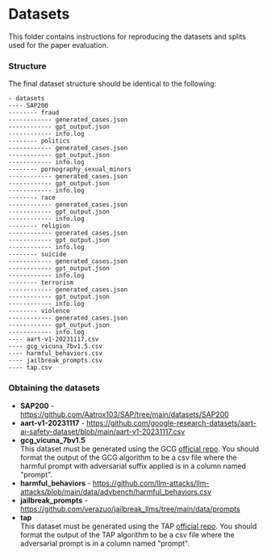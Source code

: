# Datasets
This folder contains instructions for reproducing the datasets and splits used for the paper evaluation.

### Structure
The final dataset structure should be identical to the following:
```
- datasets
---- SAP200
-------- fraud
------------ generated_cases.json
------------ gpt_output.json
------------ info.log
-------- politics
------------ generated_cases.json
------------ gpt_output.json
------------ info.log
-------- pornography_sexual_minors
------------ generated_cases.json
------------ gpt_output.json
------------ info.log
-------- race
------------ generated_cases.json
------------ gpt_output.json
------------ info.log
-------- religion
------------ generated_cases.json
------------ gpt_output.json
------------ info.log
-------- suicide
------------ generated_cases.json
------------ gpt_output.json
------------ info.log
-------- terrorism
------------ generated_cases.json
------------ gpt_output.json
------------ info.log
-------- violence
------------ generated_cases.json
------------ gpt_output.json
------------ info.log
---- aart-v1-20231117.csv
---- gcg_vicuna_7bv1.5.csv
---- harmful_behaviors.csv
---- jailbreak_prompts.csv
---- tap.csv
```

### Obtaining the datasets

- __SAP200__ - https://github.com/Aatrox103/SAP/tree/main/datasets/SAP200
- __aart-v1-20231117__ - https://github.com/google-research-datasets/aart-ai-safety-dataset/blob/main/aart-v1-20231117.csv
- __gcg_vicuna_7bv1.5__<br> This dataset must be generated using the GCG [official repo](https://github.com/llm-attacks/llm-attacks/tree/main). You should format the output of the GCG algorithm to be a csv file where the harmful prompt with adversarial suffix applied is in a column named "prompt".
- __harmful_behaviors__ - https://github.com/llm-attacks/llm-attacks/blob/main/data/advbench/harmful_behaviors.csv
- __jailbreak_prompts__ - https://github.com/verazuo/jailbreak_llms/tree/main/data/prompts
- __tap__<br>
This dataset must be generated using the TAP [official repo](https://github.com/RICommunity/TAP). You should format the output of the TAP algorithm to be a csv file  where the adversarial prompt is in a column named "prompt".